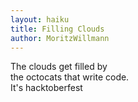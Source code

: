 ```yaml
---
layout: haiku
title: Filling Clouds
author: MoritzWillmann
---
```

The clouds get filled by<br>
the octocats that write code.<br>
It's hacktoberfest<br>
